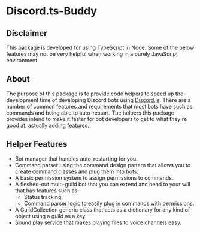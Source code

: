 # Discord.ts-Buddy

## Disclaimer

This package is developed for using [TypeScript](http://www.typescriptlang.org/) in Node. Some of the below features may not be very helpful when working in a purely JavaScript environment.

## About

The purpose of this package is to provide code helpers to speed up the development time of developing Discord bots using [Discord.js](https://discord.js.org). There are a number of common features and requirements that most bots have such as commands and being able to auto-restart. The helpers this package provides intend to make it faster for bot developers to get to what they're good at: actually adding features.

## Helper Features

* Bot manager that handles auto-restarting for you.
* Command parser using the command design pattern that allows you to create command classes and plug them into bots.
* A basic permission system to assign permissions to commands.
* A fleshed-out multi-guild bot that you can extend and bend to your will that has features such as:
    * Status tracking.
    * Command parser logic to easily plug in commands with permissions.
* A GuildCollection generic class that acts as a dictionary for any kind of object using a guild as a key.
* Sound play service that makes playing files to voice channels easy.
```